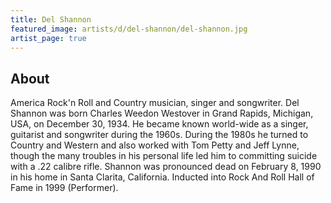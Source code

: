 ```yaml
---
title: Del Shannon
featured_image: artists/d/del-shannon/del-shannon.jpg
artist_page: true
---
```

## About

America Rock'n Roll and Country musician, singer and songwriter.
Del Shannon was born Charles Weedon Westover in Grand Rapids, Michigan, USA, on December 30, 1934. He became known world-wide as a singer, guitarist and songwriter during the 1960s. During the 1980s he turned to Country and Western and also worked with Tom Petty and Jeff Lynne, though the many troubles in his personal life led him to committing suicide with a .22 calibre rifle. Shannon was pronounced dead on February 8, 1990 in his home in Santa Clarita, California.
Inducted into Rock And Roll Hall of Fame in 1999 (Performer).

